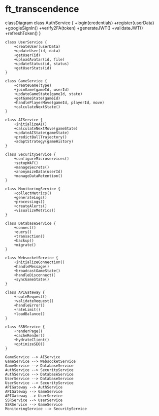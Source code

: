 # ft_transcendence

classDiagram
    class AuthService {
        +login(credentials)
        +register(userData)
        +googleSignIn()
        +verify2FA(token)
        +generateJWT()
        +validateJWT()
        +refreshToken()
    }

    class UserService {
        +createUser(userData)
        +updateUser(id, data)
        +getUser(id)
        +uploadAvatar(id, file)
        +updateStatus(id, status)
        +getUserStats(id)
    }

    class GameService {
        +createGame(type)
        +joinGame(gameId, userId)
        +updateGameState(gameId, state)
        +getGameState(gameId)
        +handlePlayerMove(gameId, playerId, move)
        +calculateNextState()
    }

    class AIService {
        +initializeAI()
        +calculateNextMove(gameState)
        +updateAIState(gameState)
        +predictBallTrajectory()
        +adaptStrategy(gameHistory)
    }

    class SecurityService {
        +configureMicroservices()
        +setupWAF()
        +manageSecrets()
        +anonymizeData(userId)
        +manageDataRetention()
    }

    class MonitoringService {
        +collectMetrics()
        +generateLogs()
        +processLogs()
        +createAlerts()
        +visualizeMetrics()
    }

    class DatabaseService {
        +connect()
        +query()
        +transaction()
        +backup()
        +migrate()
    }

    class WebsocketService {
        +initializeConnection()
        +handleMessage()
        +broadcastGameState()
        +handleDisconnect()
        +syncGameState()
    }

    class APIGateway {
        +routeRequest()
        +validateRequest()
        +handleError()
        +rateLimit()
        +loadBalance()
    }

    class SSRService {
        +renderPage()
        +cacheRender()
        +hydrateClient()
        +optimizeSEO()
    }

    GameService --> AIService
    GameService --> WebsocketService
    GameService --> DatabaseService
    AuthService --> SecurityService
    AuthService --> DatabaseService
    UserService --> DatabaseService
    UserService --> SecurityService
    APIGateway --> AuthService
    APIGateway --> GameService
    APIGateway --> UserService
    SSRService --> UserService
    SSRService --> GameService
    MonitoringService --> SecurityService
